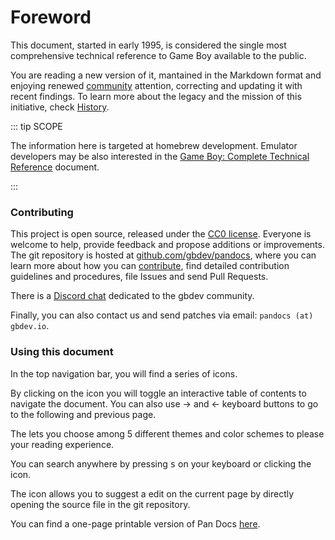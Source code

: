 # Foreword

This document, started in early 1995, is considered the single most comprehensive technical reference to Game Boy available to the public. 

You are reading a new version of it, mantained in the Markdown format and enjoying renewed [community](https://gbdev.io) attention, correcting and updating it with recent findings. To learn more about the legacy and the mission of this initiative, check [History](./History.md).

::: tip SCOPE

The information here is targeted at homebrew development.
Emulator developers may be also interested in the [Game Boy: Complete Technical Reference](https://gekkio.fi/files/gb-docs/gbctr.pdf) document.

:::

### Contributing

This project is open source, released under the [CC0 license](https://raw.githubusercontent.com/gbdev/pandocs/master/LICENSE). Everyone is welcome to help, provide feedback and propose additions or improvements. The git repository is hosted at [github.com/gbdev/pandocs](https://github.com/gbdev/pandocs), where you can learn more about how you can [contribute](https://github.com/gbdev/pandocs/blob/master/README.MD), find detailed contribution guidelines and procedures, file Issues and send Pull Requests. 

There is a [Discord chat](https://gbdev.io/chat) dedicated to the gbdev community.

Finally, you can also contact us and send patches via email: `pandocs (at) gbdev.io`.


### Using this document

In the top navigation bar, you will find a series of icons.

By clicking on the <i class="fa fa-bars"></i> icon you will toggle an interactive table of contents to navigate the document. You can also use -> and <- keyboard buttons to go to the following and previous page.

The <i class="fa fa-paint-brush"></i> lets you choose among 5 different themes and color schemes to please your reading experience.

You can search anywhere by pressing <kbd>s</kbd> on your keyboard or clicking the <i class="fa fa-search"></i> icon.

The <i class="fa fa-edit"></i> icon allows you to suggest a edit on the current page by directly opening the source file in the git repository.

You can find a one-page printable version of Pan Docs [here](https://gbdev.io/pandocs/print.html). 

<br><br>